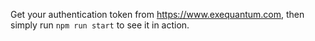 Get your authentication token from https://www.exequantum.com, then simply run `npm run start` to see it in action.
